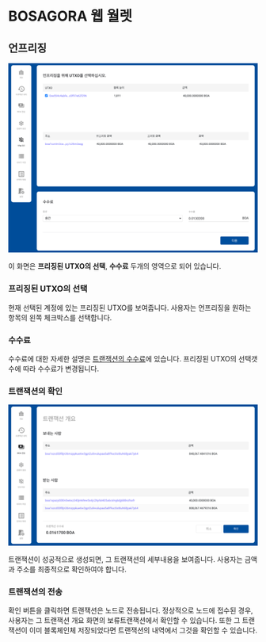 # BOSAGORA 웹 월렛

## 언프리징

![언프리징](./assets/08-01.png)

이 화면은 **프리징된 UTXO의 선택**, **수수료** 두개의 영역으로 되어 있습니다.

### 프리징된 UTXO의 선택

현재 선택된 계정에 있는 프리징된 UTXO를 보여줍니다. 
사용자는 언프리징을 원하는 항목의 왼쪽 체크박스를 선택합니다.

### 수수료

수수료에 대한 자세한 설명은 [트랜잭션의 수수료](./01-introduction.md#트랜잭션의-수수료)에 있습니다.
프리징된 UTXO의 선택갯수에 따라 수수료가 변경됩니다.

### 트랜잭션의 확인

![트랜잭션의 확인](./assets/06-02.png)

트랜잭션이 성공적으로 생성되면, 그 트랜잭션의 세부내용을 보여줍니다. 
사용자는 금액과 주소를 최종적으로 확인하여야 합니다.

### 트랜잭션의 전송

확인 버튼을 클릭하면 트랜잭션은 노드로 전송됩니다. 
정상적으로 노드에 접수된 경우, 사용자는 그 트랜잭션 개요 화면의 보류트랜잭션에서 확인할 수 있습니다. 
또한 그 트랜잭션이 이미 블록체인체 저장되었다면 트랜잭션의 내역에서 그것을 확인할 수 있습니다.
